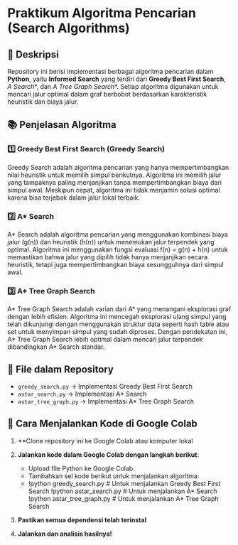 # Praktikum Algoritma Pencarian (Search Algorithms)

## 📌 Deskripsi
Repository ini berisi implementasi berbagai algoritma pencarian dalam **Python**, yaitu **Informed Search** yang terdiri dari **Greedy Best First Search**, **A* Search**, dan **A* Tree Graph Search**. Setiap algoritma digunakan untuk mencari jalur optimal dalam graf berbobot berdasarkan karakteristik heuristik dan biaya jalur.

## 📚 Penjelasan Algoritma

### 1️⃣ Greedy Best First Search (Greedy Search)
Greedy Search adalah algoritma pencarian yang hanya mempertimbangkan nilai heuristik untuk memilih simpul berikutnya. Algoritma ini memilih jalur yang tampaknya paling menjanjikan tanpa mempertimbangkan biaya dari simpul awal. Meskipun cepat, algoritma ini tidak menjamin solusi optimal karena bisa terjebak dalam jalur lokal terbaik.

### 2️⃣ A* Search 
A* Search adalah algoritma pencarian yang menggunakan kombinasi biaya jalur (g(n)) dan heuristik (h(n)) untuk menemukan jalur terpendek yang optimal. Algoritma ini menggunakan fungsi evaluasi f(n) = g(n) + h(n) untuk memastikan bahwa jalur yang dipilih tidak hanya menjanjikan secara heuristik, tetapi juga mempertimbangkan biaya sesungguhnya dari simpul awal.

### 3️⃣ A* Tree Graph Search
A* Tree Graph Search adalah varian dari A* yang menangani eksplorasi graf dengan lebih efisien. Algoritma ini mencegah eksplorasi ulang simpul yang telah dikunjungi dengan menggunakan struktur data seperti hash table atau set untuk menyimpan simpul yang sudah diproses. Dengan pendekatan ini, A* Tree Graph Search lebih optimal dalam mencari jalur terpendek dibandingkan A* Search standar.

## 📂 File dalam Repository
- `greedy_search.py` → Implementasi Greedy Best First Search
- `astar_search.py` → Implementasi A* Search
- `astar_tree_graph.py` → Implementasi A* Tree Graph Search

## 🚀 Cara Menjalankan Kode di Google Colab
1. **Clone repository ini ke Google Colab atau komputer lokal
2. **Jalankan kode dalam Google Colab dengan langkah berikut**:
   - Upload file Python ke Google Colab.
   - Tambahkan sel kode berikut untuk menjalankan algoritma:
   - 
     !python greedy_search.py  # Untuk menjalankan Greedy Best First Search
     !python astar_search.py   # Untuk menjalankan A* Search
     !python astar_tree_graph.py  # Untuk menjalankan A* Tree Graph Search
  
3. **Pastikan semua dependensi telah terinstal**
4. **Jalankan dan analisis hasilnya!**

